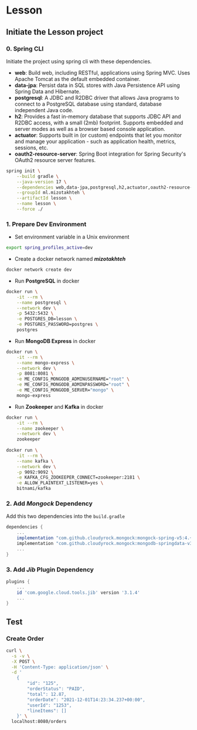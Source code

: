 # Lesson

## Initiate the Lesson project

### 0. Spring CLI

Initiate the project using spring cli with these dependencies.

- **web**: Build web, including RESTful, applications using Spring MVC. Uses Apache Tomcat as the default embedded container.
- **data-jpa**: Persist data in SQL stores with Java Persistence API using Spring Data and Hibernate.
- **postgresql**: A JDBC and R2DBC driver that allows Java programs to connect to a PostgreSQL database using standard, database independent Java code.
- **h2**: Provides a fast in-memory database that supports JDBC API and R2DBC access, with a small (2mb) footprint. Supports embedded and server modes as well as a browser based console application.
- **actuator**: Supports built in (or custom) endpoints that let you monitor and manage your application - such as application health, metrics, sessions, etc.
- **oauth2-resource-server**: Spring Boot integration for Spring Security's OAuth2 resource server features.

```sh
spring init \
    --build gradle \
    --java-version 17 \
    --dependencies web,data-jpa,postgresql,h2,actuator,oauth2-resource-server \
    --groupId ml.mizotakhteh \
    --artifactId lesson \
    --name lesson \
    --force ./
```

### 1. Prepare Dev Environment

- Set environment variable in a Unix environment

```sh
export spring_profiles_active=dev
```

- Create a docker network named ***mizotakhteh***

```sh
docker network create dev
```

- Run **PostgreSQL** in docker

```sh
docker run \
    -it --rm \
    --name postgresql \
    --network dev \
    -p 5432:5432 \
    -e POSTGRES_DB=lesson \
    -e POSTGRES_PASSWORD=postgres \
    postgres
```

- Run **MongoDB Express** in docker

```sh
docker run \
    -it --rm \
    --name mongo-express \
    --network dev \
    -p 8081:8081 \
    -e ME_CONFIG_MONGODB_ADMINUSERNAME="root" \
    -e ME_CONFIG_MONGODB_ADMINPASSWORD="root" \
    -e ME_CONFIG_MONGODB_SERVER="mongo" \
    mongo-express
```

- Run **Zookeeper** and **Kafka** in docker

```sh
docker run \
    -it --rm \
    --name zookeeper \
    --network dev \
    zookeeper
    
docker run \
    -it --rm \
    --name kafka \
    --network dev \
    -p 9092:9092 \
    -e KAFKA_CFG_ZOOKEEPER_CONNECT=zookeeper:2181 \
    -e ALLOW_PLAINTEXT_LISTENER=yes \
    bitnami/kafka
```

### 2. Add ***Mongock*** Dependency

Add this two dependencies into the `build.gradle`

```groovy
dependencies {
    ...
    implementation "com.github.cloudyrock.mongock:mongock-spring-v5:4.+"
    implementation "com.github.cloudyrock.mongock:mongodb-springdata-v3-driver:4.+"
    ...
}
```

### 3. Add ***Jib*** Plugin Dependency

```groovy
plugins {
    ...
    id 'com.google.cloud.tools.jib' version '3.1.4'
    ...
}
```

## Test

### Create Order

```sh
curl \
  -s -v \
  -X POST \
  -H 'Content-Type: application/json' \
  -d '
    {
        "id": "125",
        "orderStatus": "PAID",
        "total": 12.87,
        "orderDate": "2021-12-01T14:23:34.237+00:00",
        "userId": "1253",
        "lineItems": []
    }' \
  localhost:8080/orders
```
